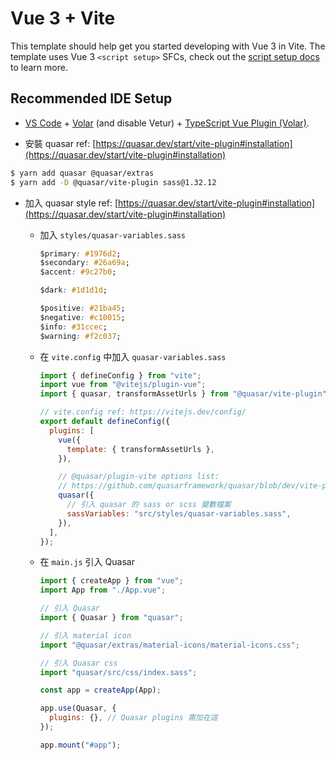 # Vue 3 + Vite

This template should help get you started developing with Vue 3 in Vite. The template uses Vue 3 `<script setup>` SFCs, check out the [script setup docs](https://v3.vuejs.org/api/sfc-script-setup.html#sfc-script-setup) to learn more.

## Recommended IDE Setup

- [VS Code](https://code.visualstudio.com/) + [Volar](https://marketplace.visualstudio.com/items?itemName=Vue.volar) (and disable Vetur) + [TypeScript Vue Plugin (Volar)](https://marketplace.visualstudio.com/items?itemName=Vue.vscode-typescript-vue-plugin).

- 安裝 quasar
  ref: [https://quasar.dev/start/vite-plugin#installation](https://quasar.dev/start/vite-plugin#installation)

```bash
$ yarn add quasar @quasar/extras
$ yarn add -D @quasar/vite-plugin sass@1.32.12
```

- 加入 quasar style
  ref: [https://quasar.dev/start/vite-plugin#installation](https://quasar.dev/start/vite-plugin#installation)

  - 加入 `styles/quasar-variables.sass`

    ```css
    $primary: #1976d2;
    $secondary: #26a69a;
    $accent: #9c27b0;

    $dark: #1d1d1d;

    $positive: #21ba45;
    $negative: #c10015;
    $info: #31ccec;
    $warning: #f2c037;
    ```

  - 在 `vite.config` 中加入 `quasar-variables.sass `

    ```javascript
    import { defineConfig } from "vite";
    import vue from "@vitejs/plugin-vue";
    import { quasar, transformAssetUrls } from "@quasar/vite-plugin";

    // vite.config ref: https://vitejs.dev/config/
    export default defineConfig({
      plugins: [
        vue({
          template: { transformAssetUrls },
        }),

        // @quasar/plugin-vite options list:
        // https://github.com/quasarframework/quasar/blob/dev/vite-plugin/index.d.ts
        quasar({
          // 引入 quasar 的 sass or scss 變數檔案
          sassVariables: "src/styles/quasar-variables.sass",
        }),
      ],
    });
    ```

  - 在 `main.js` 引入 Quasar

    ```javascript
    import { createApp } from "vue";
    import App from "./App.vue";

    // 引入 Quasar
    import { Quasar } from "quasar";

    // 引入 material icon
    import "@quasar/extras/material-icons/material-icons.css";

    // 引入 Quasar css
    import "quasar/src/css/index.sass";

    const app = createApp(App);

    app.use(Quasar, {
      plugins: {}, // Quasar plugins 需加在這
    });

    app.mount("#app");
    ```
